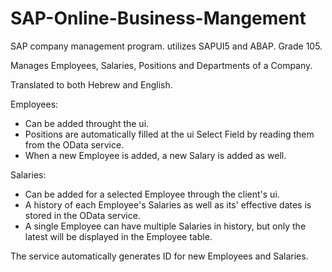 # SAP-Online-Business-Mangement
SAP company management program. utilizes SAPUI5 and ABAP. Grade 105.

Manages Employees, Salaries, Positions and Departments of a Company.

Translated to both Hebrew and English.

Employees:
- Can be added throught the ui.
- Positions are automatically filled at the ui Select Field by reading them from the OData service.
- When a new Employee is added, a new Salary is added as well.

Salaries:
- Can be added for a selected Employee through the client's ui.
- A history of each Employee's Salaries as well as its' effective dates is stored in the OData service.
- A single Employee can have multiple Salaries in history, but only the latest will be displayed in the Employee table.

The service automatically generates ID for new Employees and Salaries.
